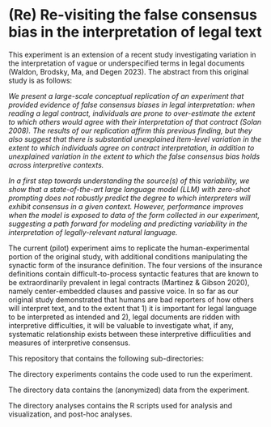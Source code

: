 
# (Re) Re-visiting the false consensus bias in the interpretation of legal text 
This experiment is an extension of a recent study investigating variation in the interpretation of vague or underspecified terms in legal documents (Waldon, Brodsky, Ma, and Degen 2023). The abstract from this original study is as follows: 

_We present a large-scale conceptual replication of an experiment that provided evidence of false consensus biases in legal interpretation: when reading a legal contract, individuals are prone to over-estimate the extent to which others would agree with their interpretation of that contract (Solan 2008). The results of our replication affirm this previous finding, but they also suggest that there is substantial unexplained item-level variation in the extent to which individuals agree on contract interpretation, in addition to unexplained variation in the extent to which the false consensus bias holds across interpretive contexts._

_In a first step towards understanding the source(s) of this variability, we show that a state-of-the-art large language model (LLM) with zero-shot prompting does not robustly predict the degree to which interpreters will exhibit consensus in a given context. However, performance improves when the model is exposed to data of the form collected in our experiment, suggesting a path forward for modeling and predicting variability in the interpretation of legally-relevant natural language._


The current (pilot) experiment aims to replicate the human-experimental portion of the original study, with additional conditions manipulating the synactic form of the insurance definition. The four versions of the insurance definitions contain difficult-to-process syntactic features that are known to be extraordinarily prevalent in legal contracts (Martinez & Gibson 2020), namely center-embedded clauses and passive voice. In so far as our original study demonstrated that humans are bad reporters of how others will interpret text, and to the extent that 1) it is important for legal language to be interpreted as intended and 2), legal documents are ridden with interpretive difficulties, it will be valuable to investigate what, if any, systematic relationship exists between these interpretive difficulities and measures of interpretive consensus. 

This repository that contains the following sub-directories:

The directory experiments contains the code used to run the experiment. 

The directory data contains the (anonymized) data from the experiment. 

The directory analyses contains the R scripts used for analysis and visualization, and post-hoc analyses. 
